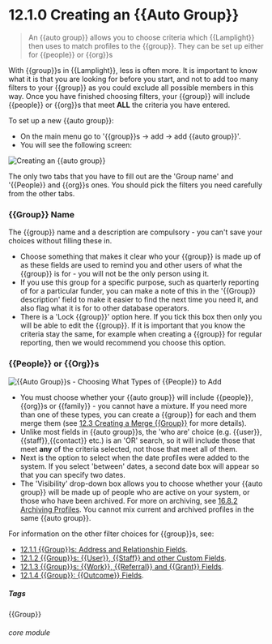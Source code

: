# 12.1.0  <i class="fa fa-users"></i> Creating an {{Auto Group}}

> An {{auto group}} allows you to choose criteria which {{Lamplight}} then uses to match profiles to the {{group}}. They can be set up either for {{people}} or {{org}}s




With {{group}}s in {{Lamplight}}, less is often more. It is important to know what it is that you are looking for before you start, and not to add too many filters to your {{group}} as you could exclude all possible members in this way. Once you have finished choosing filters, your {{group}} will include {{people}} or {{org}}s that meet **ALL** the criteria you have entered. 

To set up a new {{auto group}}:

- On the main menu go to '{{group}}s -> add -> add {{auto group}}'. 
- You will see the following screen:

![Creating an {{auto group}}](103a.png)

The only two tabs that you have to fill out are the 'Group name' and '{{People}} and {{org}}s ones. You should pick the filters you need carefully from the other tabs.

### {{Group}} Name

The {{group}} name and a description are compulsory - you can't save your choices without filling these in.  
 - Choose something that makes it clear who your {{group}} is made up of as these fields are used to remind you and other users of what the {{group}} is for - you will not be the only person using it. 
- If you use this group for a specific purpose, such as quarterly reporting of for a particular funder, you can make a note of this in the '{{Group}} description' field to make it easier to find the next time you need it, and also flag what it is for to other database operators. 
- There is a 'Lock {{group}}' option here.  If you tick this box then only you will be able to edit the {{group}}. If it is important that you know the criteria stay the same, for example when creating a {{group}} for regular reporting, then we would recommend you choose this option. 


### {{People}} or {{Org}}s
 
![{{Auto Group}}s - Choosing What Types of {{People}} to Add](103b.png)

- You must choose whether your {{auto group}} will include {{people}}, {{org}}s or {{family}} - you cannot have a mixture. If you need more than one of these types, you can create a {{group}} for each and them merge them (see [12.3 Creating a Merge {{Group}}](/help/index/p/12.3) for more details). 
- Unlike most fields in {{auto group}}s, the 'who are' choice (e.g. {{user}}, {{staff}},{{contact}} etc.) is an 'OR' search, so it will include those that meet **any** of the criteria selected, not those that meet all of them. 
- Next is the option to select when the date profiles were added to the system.  If you select 'between' dates, a second date box will appear so that you can specify two dates. 
- The 'Visibility' drop-down box allows you to choose whether your {{auto group}} will be made up of people who are active on your system, or those who have been archived. For more on archiving, see [16.8.2 Archiving Profiles](/help/index/p/16.8.2). You cannot mix current and archived profiles in the same {{auto group}}.

For information on the other filter choices for {{group}}s, see:

- [12.1.1 {{Group}}s: Address and Relationship Fields](/help/index/p/12.1.1).
- [12.1.2 {{Group}}s: {{User}}, {{Staff}} and other Custom Fields](/help/index/p/12.1.2).
- [12.1.3 {{Group}}s: {{Work}}, {{Referral}} and {{Grant}} Fields](/help/index/p/12.1.3).
- [12.1.4 {{Group}}: {{Outcome}} Fields](help/index/p/12.1.4).


##### Tags
{{Group}}

###### core module

